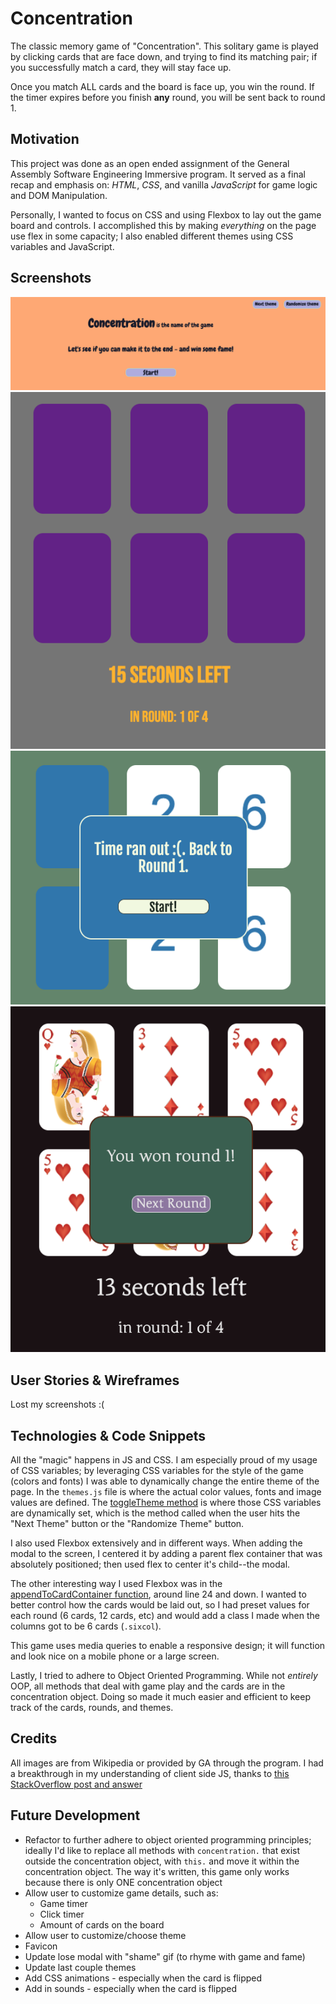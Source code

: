 # Concentration

The classic memory game of "Concentration". This solitary game is played by clicking cards that are face down, and trying to find its matching pair; if you successfully match a card, they will stay face up.

Once you match ALL cards and the board is face up, you win the round. If the timer expires before you finish **any** round, you will be sent back to round 1.

## Motivation

This project was done as an open ended assignment of the General Assembly Software Engineering Immersive program. It served as a final recap and emphasis on: _HTML_, _CSS_, and vanilla _JavaScript_ for game logic and DOM Manipulation.

Personally, I wanted to focus on CSS and using Flexbox to lay out the game board and controls. I accomplished this by making _everything_ on the page use flex in some capacity; I also enabled different themes using CSS variables and JavaScript.

## Screenshots

![Landing Page](./images/screenshots/ss1.png "Screenshot 1")
![Lakers cards](./images/screenshots/ss2.png "Screenshot 2")
![Numbers cards + theme](./images/screenshots/ss3.png "Screenshot 3")
![Win modal](./images/screenshots/ss4.png "Screenshot 4")

## User Stories & Wireframes

Lost my screenshots :(

## Technologies & Code Snippets

All the "magic" happens in JS and CSS. I am especially proud of my usage of CSS variables; by leveraging CSS variables for the style of the game (colors and fonts) I was able to dynamically change the entire theme of the page. In the `themes.js` file is where the actual color values, fonts and image values are defined. The [toggleTheme method](https://github.com/fostimus/concentration/blob/main/js/app.js#L559) is where those CSS variables are dynamically set, which is the method called when the user hits the "Next Theme" button or the "Randomize Theme" button.

I also used Flexbox extensively and in different ways. When adding the modal to the screen, I centered it by adding a parent flex container that was absolutely positioned; then used flex to center it's child--the modal.

The other interesting way I used Flexbox was in the [appendToCardContainer function](https://github.com/fostimus/concentration/blob/main/js/app.js#L4), around line 24 and down. I wanted to better control how the cards would be laid out, so I had preset values for each round (6 cards, 12 cards, etc) and would add a class I made when the columns got to be 6 cards (`.sixcol`).

This game uses media queries to enable a responsive design; it will function and look nice on a mobile phone or a large screen.

Lastly, I tried to adhere to Object Oriented Programming. While not _entirely_ OOP, all methods that deal with game play and the cards are in the concentration object. Doing so made it much easier and efficient to keep track of the cards, rounds, and themes.

## Credits

All images are from Wikipedia or provided by GA through the program. I had a breakthrough in my understanding of client side JS, thanks to [this StackOverflow post and answer](https://stackoverflow.com/questions/22125865/wait-until-flag-true)

## Future Development

-   Refactor to further adhere to object oriented programming principles; ideally I'd like to replace all methods with `concentration.` that exist outside the concentration object, with `this.` and move it within the concentration object. The way it's written, this game only works because there is only ONE concentration object
-   Allow user to customize game details, such as:
    -   Game timer
    -   Click timer
    -   Amount of cards on the board
-   Allow user to customize/choose theme
-   Favicon
-   Update lose modal with "shame" gif (to rhyme with game and fame)
-   Update last couple themes
-   Add CSS animations - especially when the card is flipped
-   Add in sounds - especially when the card is flipped
